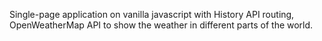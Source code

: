Single-page application on vanilla javascript with History API routing, OpenWeatherMap API to show the weather in different parts of the world.
